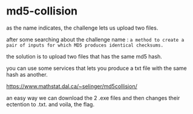 # md5-collision 

as the name indicates, the challenge lets us upload two files.

after some searching about the challenge name :
``
a method to create a pair of inputs for which MD5 produces identical checksums.
``

the solution is to upload two files that has the same md5 hash. 

you can use some services that lets you produce a txt file with the same hash as another.

https://www.mathstat.dal.ca/~selinger/md5collision/

an easy way we can download the 2 .exe files and then changes their ectention to .txt. and voila, the flag.